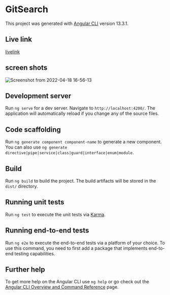 # GitSearch

This project was generated with [Angular CLI](https://github.com/angular/angular-cli) version 13.3.1.

## Live link 
[livelink](https://ch1n069.github.io/Git-search/git-search/)


## screen shots 
![Screenshot from 2022-04-18 16-56-13](https://user-images.githubusercontent.com/82473156/163818764-56abef9b-b824-402e-8163-5d9682b3d496.png)

## Development server

Run `ng serve` for a dev server. Navigate to `http://localhost:4200/`. The application will automatically reload if you change any of the source files.

## Code scaffolding

Run `ng generate component component-name` to generate a new component. You can also use `ng generate directive|pipe|service|class|guard|interface|enum|module`.

## Build

Run `ng build` to build the project. The build artifacts will be stored in the `dist/` directory.

## Running unit tests

Run `ng test` to execute the unit tests via [Karma](https://karma-runner.github.io).

## Running end-to-end tests

Run `ng e2e` to execute the end-to-end tests via a platform of your choice. To use this command, you need to first add a package that implements end-to-end testing capabilities.

## Further help

To get more help on the Angular CLI use `ng help` or go check out the [Angular CLI Overview and Command Reference](https://angular.io/cli) page.

